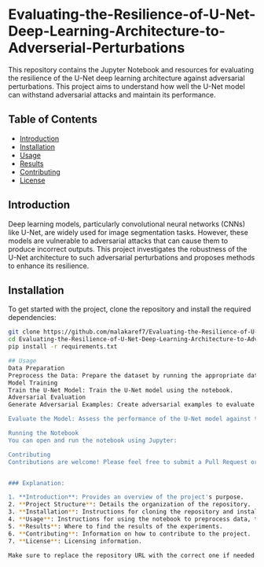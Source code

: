 # Evaluating-the-Resilience-of-U-Net-Deep-Learning-Architecture-to-Adverserial-Perturbations


This repository contains the Jupyter Notebook and resources for evaluating the resilience of the U-Net deep learning architecture against adversarial perturbations. This project aims to understand how well the U-Net model can withstand adversarial attacks and maintain its performance.

## Table of Contents

- [Introduction](#introduction)
- [Installation](#installation)
- [Usage](#usage)
- [Results](#results)
- [Contributing](#contributing)
- [License](#license)

## Introduction

Deep learning models, particularly convolutional neural networks (CNNs) like U-Net, are widely used for image segmentation tasks. However, these models are vulnerable to adversarial attacks that can cause them to produce incorrect outputs. This project investigates the robustness of the U-Net architecture to such adversarial perturbations and proposes methods to enhance its resilience.


## Installation

To get started with the project, clone the repository and install the required dependencies:

```bash
git clone https://github.com/malakaref7/Evaluating-the-Resilience-of-U-Net-Deep-Learning-Architecture-to-Adverserial-Perturbations.git
cd Evaluating-the-Resilience-of-U-Net-Deep-Learning-Architecture-to-Adverserial-Perturbations
pip install -r requirements.txt

## Usage
Data Preparation
Preprocess the Data: Prepare the dataset by running the appropriate data preprocessing steps. These can be found within the Jupyter Notebook.
Model Training
Train the U-Net Model: Train the U-Net model using the notebook.
Adversarial Evaluation
Generate Adversarial Examples: Create adversarial examples to evaluate the model's robustness using the notebook.

Evaluate the Model: Assess the performance of the U-Net model against the adversarial examples using the notebook.

Running the Notebook
You can open and run the notebook using Jupyter:

Contributing
Contributions are welcome! Please feel free to submit a Pull Request or open an Issue to discuss any changes or improvements.


### Explanation:

1. **Introduction**: Provides an overview of the project's purpose.
2. **Project Structure**: Details the organization of the repository.
3. **Installation**: Instructions for cloning the repository and installing dependencies.
4. **Usage**: Instructions for using the notebook to preprocess data, train the model, generate adversarial examples, and evaluate the model.
5. **Results**: Where to find the results of the experiments.
6. **Contributing**: Information on how to contribute to the project.
7. **License**: Licensing information.

Make sure to replace the repository URL with the correct one if needed. Copy and paste this content into your `README.md` file on GitHub. Adjust any paths or filenames as necessary to match the actual structure of your repository.


